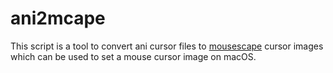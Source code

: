 # ani2mcape

This script is a tool to convert ani cursor files to [mousescape](https://github.com/alexzielenski/Mousecape) cursor images which can be used to set a mouse cursor image on macOS.
